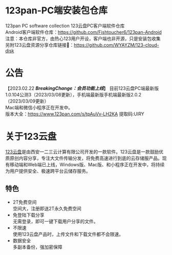 # 123pan-PC端安装包仓库

123pan PC software collection 123云盘PC客户端软件仓库<br>
Android客户端软件仓库：https://github.com/Fishtoucher6/123pan-Android<br>
注意：本仓库非官方，由热心123用户开设，客户端也非开源，只是安装包收集<br>
另附123云盘资源分享仓库链接🔗：https://github.com/WYAYZM/123-cloud-disk

# 公告

【2023.02.22 ***BreakingChange：会员功能上线***】
目前123云盘PC端最新版1.0.104公测3（2023/03/08更新），手机端最新版手机端最新版2.0.2（2023/03/09更新）<br>Mac端和微信小程序正在开发中。<br>
版本大全：https://www.123pan.com/s/tpAuVv-LH2KA 提取码:UIRY

# 关于123云盘

[123云盘](https://123pan.com/)是由西安一二三云计算有限公司开发的一款软件。123云盘是一款鼓励优质原创内容分享，专注大文件传输分发，将免费高速进行到底的云存储服产品。现有移动端和Web端已上线，Windows版、Mac版、和小程序正在开发中，将持续为用户提供安全、极速跨平台云储存服务。

## 特色

- 2T免费空间<br>
空间大，注册即送2T永久免费空间
- 免登陆下载分享<br>
无需登录，即可一键下载用户分享的文件。
- 不限速<br>
使用123云盘产品时，上传文件和下载文件都不会限速。
- 数据安全<br>
多副本备份，强加密保障
